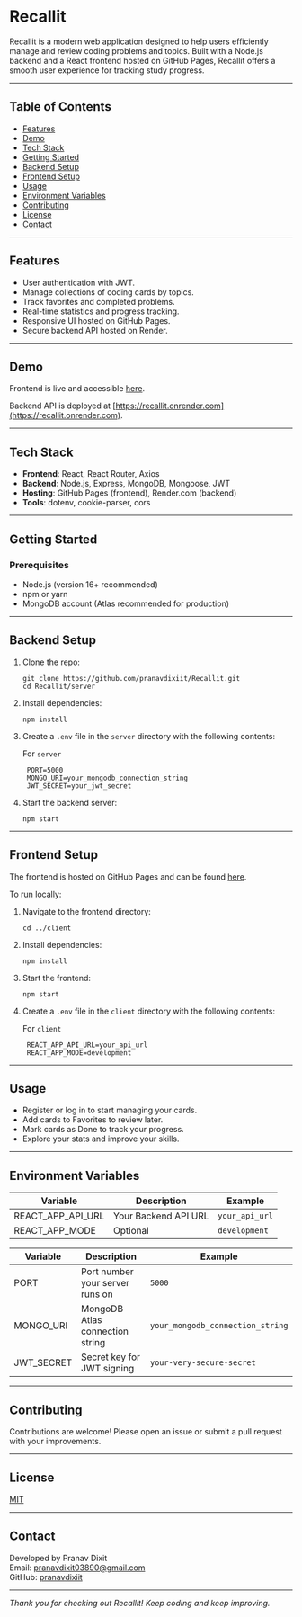 # Recallit

Recallit is a modern web application designed to help users efficiently manage and review coding problems and topics. Built with a Node.js backend and a React frontend hosted on GitHub Pages, Recallit offers a smooth user experience for tracking study progress.

---

## Table of Contents

- [Features](#features)
- [Demo](#demo)
- [Tech Stack](#tech-stack)
- [Getting Started](#getting-started)
- [Backend Setup](#backend-setup)
- [Frontend Setup](#frontend-setup)
- [Usage](#usage)
- [Environment Variables](#environment-variables)
- [Contributing](#contributing)
- [License](#license)
- [Contact](#contact)

---

## Features

- User authentication with JWT.
- Manage collections of coding cards by topics.
- Track favorites and completed problems.
- Real-time statistics and progress tracking.
- Responsive UI hosted on GitHub Pages.
- Secure backend API hosted on Render.

---

## Demo

Frontend is live and accessible [here](https://pranavdixiit.github.io/Recallit).

Backend API is deployed at [https://recallit.onrender.com](https://recallit.onrender.com).

---

## Tech Stack

- **Frontend**: React, React Router, Axios
- **Backend**: Node.js, Express, MongoDB, Mongoose, JWT
- **Hosting**: GitHub Pages (frontend), Render.com (backend)
- **Tools**: dotenv, cookie-parser, cors

---

## Getting Started

### Prerequisites

- Node.js (version 16+ recommended)
- npm or yarn
- MongoDB account (Atlas recommended for production)

---

## Backend Setup

1. Clone the repo:
    ```
    git clone https://github.com/pranavdixiit/Recallit.git
    cd Recallit/server
    ```

2. Install dependencies:
    ```
    npm install
    ```

3. Create a `.env` file in the `server` directory with the following contents:
   
   For `server`
   ```
    PORT=5000
    MONGO_URI=your_mongodb_connection_string
    JWT_SECRET=your_jwt_secret
    ```

5. Start the backend server:
    ```
    npm start
    ```

---

## Frontend Setup

The frontend is hosted on GitHub Pages and can be found [here](https://pranavdixiit.github.io/Recallit).

To run locally:

1. Navigate to the frontend directory:
    ```
    cd ../client
    ```

2. Install dependencies:
    ```
    npm install
    ```

3. Start the frontend:
    ```
    npm start
    ```

4. Create a `.env` file in the `client` directory with the following contents:

   For `client`
   ```
    REACT_APP_API_URL=your_api_url
    REACT_APP_MODE=development
    ```

---

## Usage

- Register or log in to start managing your cards.
- Add cards to Favorites to review later.
- Mark cards as Done to track your progress.
- Explore your stats and improve your skills.

---

## Environment Variables


| Variable   | Description                     | Example                                       |
|------------|---------------------------------|-----------------------------------------------|
| REACT_APP_API_URL       | Your Backend API URL | `your_api_url`                                        |
| REACT_APP_MODE | Optional       | `development` |

| Variable   | Description                     | Example                                       |
|------------|---------------------------------|-----------------------------------------------|
| PORT       | Port number your server runs on | `5000`                                        |
| MONGO_URI  | MongoDB Atlas connection string       | `your_mongodb_connection_string` |
| JWT_SECRET | Secret key for JWT signing      | `your-very-secure-secret`                     |

---

## Contributing

Contributions are welcome! Please open an issue or submit a pull request with your improvements.

---

## License

[MIT](LICENSE)

---

## Contact

Developed by Pranav Dixit  
Email: pranavdixit03890@gmail.com  
GitHub: [pranavdixiit](https://github.com/pranavdixiit)

---

*Thank you for checking out Recallit! Keep coding and keep improving.*  

